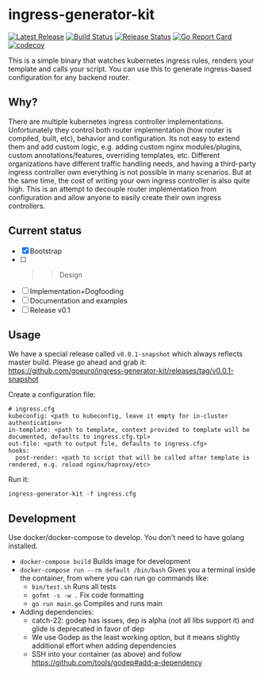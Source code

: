 # ingress-generator-kit

[![Latest Release](https://img.shields.io/github/release/goeuro/ingress-generator-kit.svg)](https://github.com/goeuro/ingress-generator-kit/releases/latest)
[![Build Status](https://img.shields.io/travis/goeuro/ingress-generator-kit.svg?label=master)](https://travis-ci.org/goeuro/ingress-generator-kit)
[![Release Status](https://img.shields.io/travis/goeuro/ingress-generator-kit/v0.0.1-snapshot.svg?label=release)](https://travis-ci.org/goeuro/ingress-generator-kit/branches)
[![Go Report Card](https://goreportcard.com/badge/github.com/goeuro/ingress-generator-kit)](https://goreportcard.com/report/github.com/goeuro/ingress-generator-kit)
[![codecov](https://codecov.io/gh/goeuro/ingress-generator-kit/branch/master/graph/badge.svg)](https://codecov.io/gh/goeuro/ingress-generator-kit)

This is a simple binary that watches kubernetes ingress rules, renders your template and calls your script.
You can use this to generate ingress-based configuration for any backend router.

## Why?

There are multiple kubernetes ingress controller implementations.
Unfortunately they control both router implementation (how router is compiled, built, etc), behavior and configuration.
Its not easy to extend them and add custom logic, e.g. adding custom nginx modules/plugins, custom annotations/features, overriding templates, etc.
Different organizations have different traffic handling needs, and having a third-party ingress controller own everything is not possible in many scenarios.
But at the same time, the cost of writing your own ingress controller is also quite high.
This is an attempt to decouple router implementation from configuration and allow anyone to easily create their own ingress controllers.

## Current status

- [x] Bootstrap
- [ ] >> Design
- [ ] Implementation+Dogfooding
- [ ] Documentation and examples
- [ ] Release v0.1

## Usage

We have a special release called `v0.0.1-snapshot` which always reflects master build.
Please go ahead and grab it: https://github.com/goeuro/ingress-generator-kit/releases/tag/v0.0.1-snapshot

Create a configuration file:

```
# ingress.cfg
kubeconfig: <path to kubeconfig, leave it empty for in-cluster authentication>
in-template: <path to template, context provided to template will be documented, defaults to ingress.cfg.tpl>
out-file: <path to output file, defaults to ingress.cfg>
hooks:
  post-render: <path to script that will be called after template is rendered, e.g. reload nginx/haproxy/etc>
```

Run it:

```
ingress-generator-kit -f ingress.cfg
```

## Development

Use docker/docker-compose to develop. You don't need to have golang installed.

* `docker-compose build` Builds image for development
* `docker-compose run --rm default /bin/bash` Gives you a terminal inside the container, from where you can run go commands like:
  * `bin/test.sh` Runs all tests
  * `gofmt -s -w .` Fix code formatting
  * `go run main.go` Compiles and runs main
* Adding dependencies:
  * catch-22: godep has issues, dep is alpha (not all libs support it) and glide is deprecated in favor of dep
  * We use Godep as the least working option, but it means slightly additional effort when adding dependencies
  * SSH into your container (as above) and follow https://github.com/tools/godep#add-a-dependency
